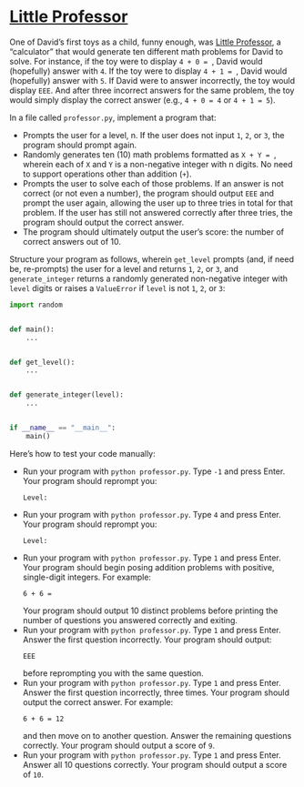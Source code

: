 # [**Little Professor**](https://cs50.harvard.edu/python/2022/psets/4/professor/)
One of David’s first toys as a child, funny enough, was [Little Professor](https://en.wikipedia.org/wiki/Little_Professor), a “calculator” that would generate ten different math problems for David to solve. For instance, if the toy were to display `4 + 0 = `, David would (hopefully) answer with `4`. If the toy were to display `4 + 1 = `, David would (hopefully) answer with `5`. If David were to answer incorrectly, the toy would display `EEE`. And after three incorrect answers for
the same problem, the toy would simply display the correct answer (e.g., `4 + 0 = 4` or `4 + 1 = 5`).

In a file called `professor.py`, implement a program that:

  * Prompts the user for a level, n. If the user does not input `1`, `2`, or `3`, the program should prompt again.
  * Randomly generates ten (10) math problems formatted as `X + Y = `, wherein each of `X` and `Y` is a non-negative integer with n digits. No need to support operations other than addition (`+`).
  * Prompts the user to solve each of those problems. If an answer is not correct (or not even a number), the program should output `EEE` and prompt the user again, allowing the user up to three tries in total for that problem. If the user has still not answered correctly after three tries, the program should output the correct answer.
  * The program should ultimately output the user’s score: the number of correct answers out of 10.

Structure your program as follows, wherein `get_level` prompts (and, if need be, re-prompts) the user for a level and returns `1`, `2`, or `3`, and `generate_integer` returns a randomly generated non-negative integer with `level` digits or raises a `ValueError` if `level` is not `1`, `2`, or `3`:
```py
import random


def main():
    ...


def get_level():
    ...


def generate_integer(level):
    ...


if __name__ == "__main__":
    main()
```

Here’s how to test your code manually:

  * Run your program with `python professor.py`. Type `-1` and press Enter. Your program should reprompt you:
    ```
    Level:   
    ```
  * Run your program with `python professor.py`. Type `4` and press Enter. Your program should reprompt you:
    ```
    Level:   
    ```
  * Run your program with `python professor.py`. Type `1` and press Enter. Your program should begin posing addition problems with positive, single-digit integers. For example:
    ```
    6 + 6 =    
    ```
    Your program should output 10 distinct problems before printing the number of questions you answered correctly and exiting.
  * Run your program with `python professor.py`. Type `1` and press Enter. Answer the first question incorrectly. Your program should output:
    ```
    EEE
    ```
    before reprompting you with the same question.
  * Run your program with `python professor.py`. Type `1` and press Enter. Answer the first question incorrectly, three times. Your program should output the correct answer. For example:
    ```
    6 + 6 = 12
    ```
    and then move on to another question. Answer the remaining questions correctly. Your program should output a score of `9`.
  * Run your program with `python professor.py`. Type `1` and press Enter. Answer all 10 questions correctly. Your program should output a score of `10`.
